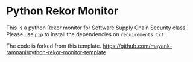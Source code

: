# Python Rekor Monitor

This is a python Rekor monitor for Software Supply Chain Security class.
Please use `pip` to install the dependencies on `requirements.txt`.

The code is forked from this template. 
https://github.com/mayank-ramnani/python-rekor-monitor-template